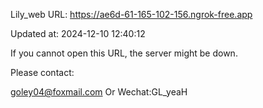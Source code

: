 Lily_web URL: https://ae6d-61-165-102-156.ngrok-free.app

Updated at: 2024-12-10 12:40:12

If you cannot open this URL, the server might be down.

Please contact: 

goley04@foxmail.com Or Wechat:GL_yeaH